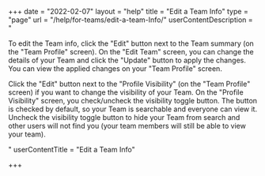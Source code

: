 +++
date = "2022-02-07"
layout = "help"
title = "Edit a Team Info"
type = "page"
url = "/help/for-teams/edit-a-team-Info/"
userContentDescription = "<p>To edit the Team info, click the \"Edit\" button next to the Team summary (on the \"Team Profile\" screen). On the \"Edit Team\" screen, you can change the details of your Team and click the \"Update\" button to apply the changes. You can view the applied changes on your \"Team Profile\" screen.</p><p>Click the \"Edit\" button next to the \"Profile Visibility\" (on the \"Team Profile\" screen) if you want to change the visibility of your Team. On the \"Profile Visibility\" screen, you check/uncheck the visibility toggle button. The button is checked by default, so your Team is searchable and everyone can view it. Uncheck the visibility toggle button to hide your Team from search and other users will not find you (your team members will still be able to view your team).</p>"
userContentTitle = "Edit a Team Info"

+++
